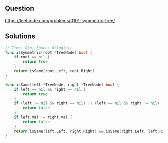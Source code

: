 ## Question

https://leetcode.com/problems/0101-symmetric-tree/

## Solutions

```go
// Time: O(n) Space: O(log(n))
func isSymmetric(root *TreeNode) bool {
	if root == nil {
		return true
	}
	return isSame(root.Left, root.Right)
}

func isSame(left *TreeNode, right *TreeNode) bool {
	if left == nil && right == nil {
		return true
	}
	if (left != nil && right == nil) || (left == nil && right != nil) {
		return false
	}
	if left.Val != right.Val {
		return false
	}
	return isSame(left.Left, right.Right) && isSame(right.Left, left.Right)
}
```
